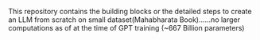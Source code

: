 This repository contains the building blocks or the detailed steps to create an LLM from scratch on small dataset(Mahabharata Book)......no larger computations as  of at the time of GPT training (~667 Billion parameters)
